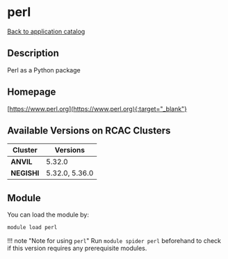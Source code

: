 # perl

[Back to application catalog](../app_catalog.md)

## Description

Perl as a Python package

## Homepage

[https://www.perl.org](https://www.perl.org){:target="_blank"}

## Available Versions on RCAC Clusters

|Cluster|Versions|
|---|---|
**ANVIL**|5.32.0
**NEGISHI**|5.32.0, 5.36.0

## Module

You can load the module by:

```bash
module load perl
```

!!! note "Note for using `perl`"
    Run `module spider perl` beforehand to check if this version requires any prerequisite modules.
